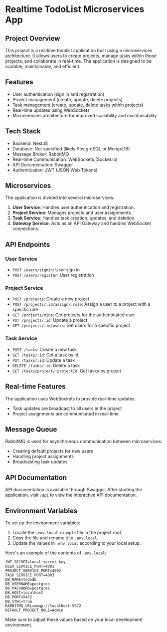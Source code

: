 # Realtime TodoList Microservices App

## Project Overview

This project is a realtime todolist application built using a microservices architecture. It allows users to create projects, manage tasks within those projects, and collaborate in real-time. The application is designed to be scalable, maintainable, and efficient.

## Features

- User authentication (sign in and registration)
- Project management (create, update, delete projects)
- Task management (create, update, delete tasks within projects)
- Real-time updates using WebSockets
- Microservices architecture for improved scalability and maintainability

## Tech Stack

- Backend: NestJS
- Database: Not specified (likely PostgreSQL or MongoDB)
- Message Broker: RabbitMQ
- Real-time Communication: WebSockets (Socket.io)
- API Documentation: Swagger
- Authentication: JWT (JSON Web Tokens)

## Microservices

The application is divided into several microservices:

1. **User Service**: Handles user authentication and registration.
2. **Project Service**: Manages projects and user assignments.
3. **Task Service**: Handles task creation, updates, and deletion.
4. **Gateway Service**: Acts as an API Gateway and handles WebSocket connections.

## API Endpoints

### User Service

- `POST /users/signin`: User sign in
- `POST /users/register`: User registration

### Project Service

- `POST /projects`: Create a new project
- `POST /projects/:id/assign/:role`: Assign a user to a project with a specific role
- `GET /projects/mine`: Get projects for the authenticated user
- `PUT /projects/:id`: Update a project
- `GET /projects/:id/users`: Get users for a specific project

### Task Service

- `POST /tasks`: Create a new task
- `GET /tasks/:id`: Get a task by id
- `PUT /tasks/:id`: Update a task
- `DELETE /tasks/:id`: Delete a task
- `GET /tasks/project/:projectId`: Get tasks by project

## Real-time Features

The application uses WebSockets to provide real-time updates:

- Task updates are broadcast to all users in the project
- Project assignments are communicated in real-time

## Message Queue

RabbitMQ is used for asynchronous communication between microservices:

- Creating default projects for new users
- Handling project assignments
- Broadcasting task updates

## API Documentation

API documentation is available through Swagger. After starting the application, visit `/api` to view the interactive API documentation.

## Environment Variables

To set up the environment variables:

1. Locate the `.env.local.example` file in the project root.
2. Copy the file and rename it to `.env.local`.
3. Update the values in `.env.local` according to your local setup.

Here's an example of the contents of `.env.local`:

```
JWT_SECRET=local-secret-key
USER_SERVICE_PORT=4001
PROJECT_SERVICE_PORT=4002
TASK_SERVICE_PORT=4003
DB_NAME=tododb
DB_USERNAME=postgres
DB_PASSWORD=postgres
DB_HOST=localhost
DB_PORT=5432
DB_SYNC=true
RABBITMQ_URL=amqp://localhost:5672
DEFAULT_PROJECT_ROLE=Admin
```

Make sure to adjust these values based on your local development environment.

